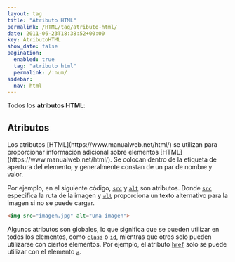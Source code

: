 ```yaml
---
layout: tag
title: "Atributo HTML"
permalink: /HTML/tag/atributo-html/
date: 2011-06-23T18:38:52+00:00
key: AtributoHTML
show_date: false
pagination: 
  enabled: true
  tag: "atributo html"
  permalink: /:num/    
sidebar:
  nav: html
---
```


Todos los <strong>atributos HTML</strong>:
<h2>Atributos</h2>
Los atributos [HTML](https://www.manualweb.net/html/) se utilizan para proporcionar información adicional sobre elementos [HTML](https://www.manualweb.net/html/). Se colocan dentro de la etiqueta de apertura del elemento, y generalmente constan de un par de nombre y valor.

Por ejemplo, en el siguiente código,  [`src`](https://www.w3api.com/HTML/img/src/) y [`alt`](https://www.w3api.com/HTML/img/alt/) son atributos. Donde [`src`](https://www.w3api.com/HTML/img/src/) especifica la ruta de la imagen y [`alt`](https://www.w3api.com/HTML/img/alt/) proporciona un texto alternativo para la imagen si no se puede cargar.

```html
<img src="imagen.jpg" alt="Una imagen">
```

Algunos atributos son globales, lo que significa que se pueden utilizar en todos los elementos, como [`class`](https://www.w3api.com/HTML/class/) o [`id`](https://www.w3api.com/HTML/id/), mientras que otros solo pueden utilizarse con ciertos elementos. Por ejemplo, el atributo [`href`](https://www.w3api.com/HTML/a/href/) solo se puede utilizar con el elemento [`a`](https://www.w3api.com/HTML/a/).